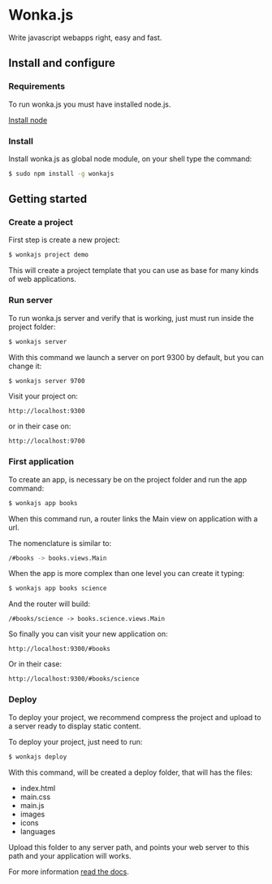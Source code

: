 # Wonka.js

Write javascript webapps right, easy and fast.

## Install and configure

### Requirements

To run wonka.js you must have installed node.js.

[Install node](http://nodejs.org)

### Install

Install wonka.js as global node module, on your shell type the command:

```sh
$ sudo npm install -g wonkajs
```

## Getting started

### Create a project

First step is create a new project:

```sh
$ wonkajs project demo
```

This will create a project template that you can use as base for many kinds of web applications.

### Run server

To run wonka.js server and verify that is working, just must run inside the project folder:

```sh
$ wonkajs server
```

With this command we launch a server on port 9300 by default, but you can change it:

```sh
$ wonkajs server 9700
```

Visit your project on:

```
http://localhost:9300
```

or in their case on:

```
http://localhost:9700
```

### First application

To create an app, is necessary be on the project folder and run the app command:

```sh
$ wonkajs app books
```

When this command run, a router links the Main view on application with a url.

The nomenclature is similar to:

```sh
/#books -> books.views.Main
```

When the app is more complex than one level you can create it typing:

```sh
$ wonkajs app books science
```

And the router will build:


```
/#books/science -> books.science.views.Main
```

So finally you can visit your new application on:

```
http://localhost:9300/#books
```

Or in their case:

```
http://localhost:9300/#books/science
```

### Deploy

To deploy your project, we recommend compress the project and upload to a server ready to display static content.

To deploy your project, just need to run:

```sh
$ wonkajs deploy
```

With this command, will be created a deploy folder, that will has the files:

* index.html
* main.css
* main.js
* images
* icons
* languages

Upload this folder to any server path, and points your web server to this path and your application will works.

For more information [read the docs](https://github.com/llorsat/wonkajs/wiki).
